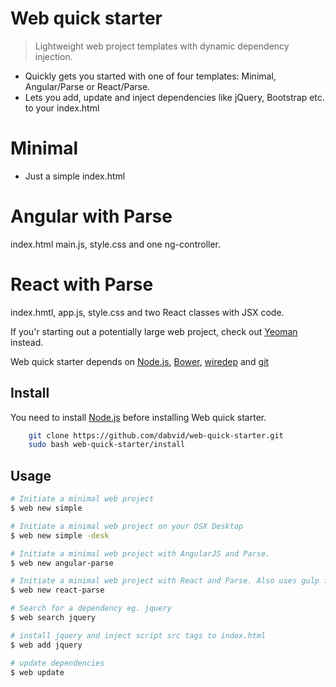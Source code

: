 # Web quick starter

> Lightweight web project templates with dynamic dependency injection.

* Quickly gets you started with one of four templates: Minimal, Angular/Parse or React/Parse.
* Lets you add, update and inject dependencies like jQuery, Bootstrap etc. to your index.html


# Minimal
* Just a simple index.html

# Angular with Parse
index.html main.js, style.css and one ng-controller.

# React with Parse
index.hmtl, app.js, style.css and two React classes with JSX code.


If you'r starting out a potentially large web project, check out [Yeoman](http://yeoman.io/) instead.

Web quick starter depends on [Node.js](http://nodejs.org/), [Bower](http://bower.io), [wiredep](https://github.com/taptapship/wiredep) and [git](http://git-scm.com/)

## Install

You need to install [Node.js](http://nodejs.org/) before installing Web quick starter.

```sh
    git clone https://github.com/dabvid/web-quick-starter.git
    sudo bash web-quick-starter/install
```

## Usage

```sh
# Initiate a minimal web project
$ web new simple

# Initiate a minimal web project on your OSX Desktop
$ web new simple -desk

# Initiate a minimal web project with AngularJS and Parse.
$ web new angular-parse

# Initiate a minimal web project with React and Parse. Also uses gulp for watching changes and transforming JSX to Javascript.
$ web new react-parse

# Search for a dependency eg. jquery
$ web search jquery

# install jquery and inject script src tags to index.html
$ web add jquery

# update dependencies
$ web update
```
